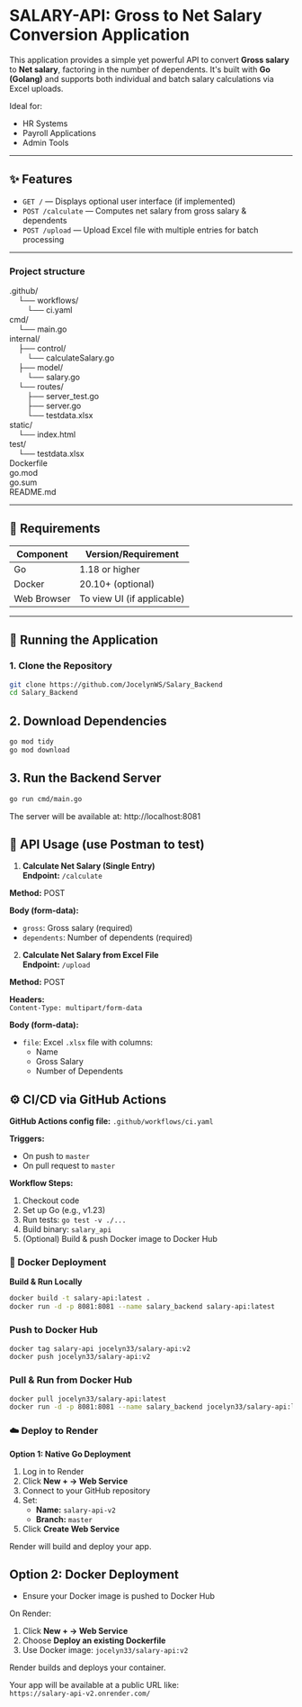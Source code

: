 # SALARY-API: Gross to Net Salary Conversion Application

This application provides a simple yet powerful API to convert **Gross salary** to **Net salary**, factoring in the number of dependents. It's built with **Go (Golang)** and supports both individual and batch salary calculations via Excel uploads.

Ideal for:
- HR Systems
- Payroll Applications
- Admin Tools

---

## ✨ Features

- `GET /` — Displays optional user interface (if implemented)
- `POST /calculate` — Computes net salary from gross salary & dependents
- `POST /upload` — Upload Excel file with multiple entries for batch processing

---
### Project structure
.github/  
&nbsp;&nbsp;&nbsp;&nbsp;└── workflows/  
&nbsp;&nbsp;&nbsp;&nbsp;&nbsp;&nbsp;&nbsp;&nbsp;└── ci.yaml  
cmd/  
&nbsp;&nbsp;&nbsp;&nbsp;└── main.go  
internal/  
&nbsp;&nbsp;&nbsp;&nbsp;├── control/  
&nbsp;&nbsp;&nbsp;&nbsp;&nbsp;&nbsp;&nbsp;&nbsp;└── calculateSalary.go  
&nbsp;&nbsp;&nbsp;&nbsp;├── model/  
&nbsp;&nbsp;&nbsp;&nbsp;&nbsp;&nbsp;&nbsp;&nbsp;└── salary.go  
&nbsp;&nbsp;&nbsp;&nbsp;└── routes/  
&nbsp;&nbsp;&nbsp;&nbsp;&nbsp;&nbsp;&nbsp;&nbsp;├── server_test.go  
&nbsp;&nbsp;&nbsp;&nbsp;&nbsp;&nbsp;&nbsp;&nbsp;├── server.go  
&nbsp;&nbsp;&nbsp;&nbsp;&nbsp;&nbsp;&nbsp;&nbsp;└── testdata.xlsx  
static/  
&nbsp;&nbsp;&nbsp;&nbsp;└── index.html  
test/  
&nbsp;&nbsp;&nbsp;&nbsp;└── testdata.xlsx  
Dockerfile  
go.mod  
go.sum  
README.md



---

## 🚀 Requirements

| Component        | Version/Requirement     |
|------------------|--------------------------|
| Go               | 1.18 or higher            |
| Docker           | 20.10+ (optional)         |
| Web Browser      | To view UI (if applicable) |

---

## 🏃 Running the Application

### 1. Clone the Repository

```bash
git clone https://github.com/JocelynWS/Salary_Backend
cd Salary_Backend
```

## 2. Download Dependencies

```bash
go mod tidy
go mod download
```
## 3. Run the Backend Server

```bash
go run cmd/main.go
```
The server will be available at: http://localhost:8081

## 🔌 API Usage (use Postman to test)

1. **Calculate Net Salary (Single Entry)**  
**Endpoint:** `/calculate`  

**Method:** POST  

**Body (form-data):**  
- `gross`: Gross salary (required)  
- `dependents`: Number of dependents (required)  

2. **Calculate Net Salary from Excel File**  
**Endpoint:** `/upload`  

**Method:** POST  

**Headers:**  
`Content-Type: multipart/form-data`  

**Body (form-data):**  
- `file`: Excel `.xlsx` file with columns:  
  - Name  
  - Gross Salary  
  - Number of Dependents  

## ⚙️ CI/CD via GitHub Actions

**GitHub Actions config file:** `.github/workflows/ci.yaml`

**Triggers:**  
- On push to `master`  
- On pull request to `master`  

**Workflow Steps:**  
1. Checkout code  
2. Set up Go (e.g., v1.23)  
3. Run tests: `go test -v ./...`  
4. Build binary: `salary_api`  
5. (Optional) Build & push Docker image to Docker Hub  

### 🐳 Docker Deployment

**Build & Run Locally**  
```bash
docker build -t salary-api:latest .
docker run -d -p 8081:8081 --name salary_backend salary-api:latest
```
### Push to Docker Hub

```bash
docker tag salary-api jocelyn33/salary-api:v2
docker push jocelyn33/salary-api:v2
```
### Pull & Run from Docker Hub

```bash
docker pull jocelyn33/salary-api:latest
docker run -d -p 8081:8081 --name salary_backend jocelyn33/salary-api:latest
```
### ☁️ Deploy to Render

**Option 1: Native Go Deployment**

1. Log in to Render  
2. Click **New + → Web Service**  
3. Connect to your GitHub repository  
4. Set:  
   - **Name:** `salary-api-v2`  
   - **Branch:** `master`  
5. Click **Create Web Service**  

Render will build and deploy your app.

## Option 2: Docker Deployment

- Ensure your Docker image is pushed to Docker Hub

On Render:

1. Click **New + → Web Service**  
2. Choose **Deploy an existing Dockerfile**  
3. Use Docker image: `jocelyn33/salary-api:v2`  

Render builds and deploys your container.

Your app will be available at a public URL like:  
`https://salary-api-v2.onrender.com/`




